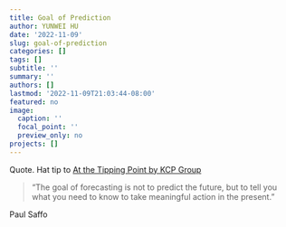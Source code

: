 ```yaml
---
title: Goal of Prediction
author: YUNWEI HU
date: '2022-11-09'
slug: goal-of-prediction
categories: []
tags: []
subtitle: ''
summary: ''
authors: []
lastmod: '2022-11-09T21:03:44-08:00'
featured: no
image:
  caption: ''
  focal_point: ''
  preview_only: no
projects: []
---
```

Quote. Hat tip to [At the Tipping Point by KCP Group](https://thekcpgroup.com/insights/at-the-tipping-point-a-new-paper)
>“The goal of forecasting is not to predict the future, but to tell you what you need
to know to take meaningful action in the present.”

Paul Saffo